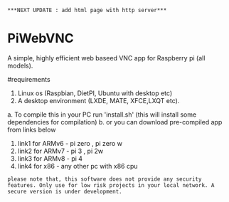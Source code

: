 	***NEXT UPDATE : add html page with http server***

# PiWebVNC
A simple, highly efficient web baseed VNC app for Raspberry pi (all models).

#requirements
1. Linux os (Raspbian, DietPI, Ubuntu with desktop etc)
2. A desktop environment (LXDE, MATE, XFCE,LXQT etc).

a. To compile this in your PC run 'install.sh' (this will install some dependencies for compilation)
b. or you can download pre-compiled app from links below
  1. link1 for ARMv6 - pi zero , pi zero w
  2. link2 for ARMv7 - pi 3 , pi 2w
  3. link3 for ARMv8 - pi 4
  4. link4 for x86 - any other pc with x86 cpu

`please note that, this software does not provide any security features. Only use for low risk projects in your local network. A secure version is under development.`

